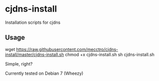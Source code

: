 # cjdns-install
Installation scripts for cjdns

Usage
-----
  wget https://raw.githubusercontent.com/mecctro/cjdns-install/master/cjdns-install.sh
  chmod +x cjdns-install.sh
  sh cjdns-install.sh

Simple, right?

Currently tested on Debian 7 (Wheezy)
